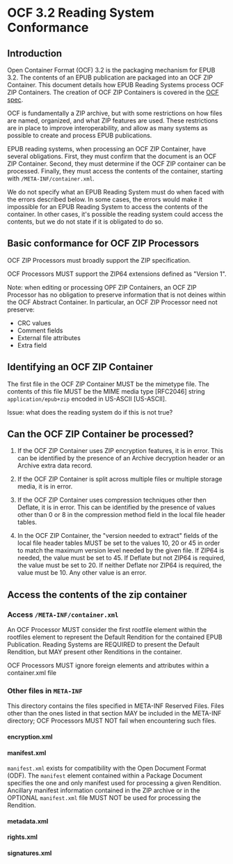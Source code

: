# OCF 3.2 Reading System Conformance

## Introduction

Open Container Format (OCF) 3.2 is the packaging mechanism for EPUB 3.2. The contents of an EPUB publication are packaged into an OCF ZIP Container. This document details how EPUB Reading Systems process OCF ZIP Containers. The creation of OCF ZIP Containers is covered in the [OCF spec](tk).

OCF is fundamentally a ZIP archive, but with some restrictions on how files are named, organized, and what ZIP features are used. These restrictions are in place to improve interoperability, and allow as many systems as possible to create and process EPUB publications.

EPUB reading systems, when processing an OCF ZIP Container, have several obligations. First, they must confirm that the document is an OCF ZIP Container. Second, they must determine if the OCF ZIP container can be processed. Finally, they must access the contents of the container, starting with `/META-INF/container.xml`. 

We do not specify what an EPUB Reading System must do when faced with the errors described below. In some cases, the errors would make it impossible for an EPUB Reading System to access the contents of the container. In other cases, it's possible the reading system could access the contents, but we do not state if it is obligated to do so.

## Basic conformance for OCF ZIP Processors

OCF ZIP Processors must broadly support the ZIP specification. 

OCF Processors MUST support the ZIP64 extensions defined as "Version 1".
 
Note: when editing or processing OPF ZIP Containers, an OCF ZIP Processor has no obligation to preserve information that is not deines within the OCF Abstract Container. In particular, an OCF ZIP Processor need not preserve:

 * CRC values
 * Comment fields
 * External file attributes
 * Extra field 

## Identifying an OCF ZIP Container

The first file in the OCF ZIP Container MUST be the mimetype file. The contents of this file MUST be the MIME media type [RFC2046] string `application/epub+zip` encoded in US-ASCII [US-ASCII].

Issue: what does the reading system do if this is not true?

## Can the OCF ZIP Container be processed?

1. If the OCF ZIP Container uses ZIP encryption features, it is in error. This can be identified by the presence of an Archive decryption header or an Archive extra data record.

2. If the OCF ZIP Container is split across multiple files or multiple storage media, it is in error. 

3. If the OCF ZIP Container uses compression techniques other then Deflate, it is in error. This can be identified by the presence of values other than 0 or 8 in the compression method field in the local file header tables. 

4. In the OCF ZIP Container, the "version needed to extract" fields of the local file header tables MUST be set to the values 10, 20 or 45 in order to match the maximum version level needed by the given file. If ZIP64 is needed, the value must be set to 45. If Deflate but not ZIP64 is required, the value must be set to 20. If neither Deflate nor ZIP64 is required, the value must be 10. Any other value is an error. 

## Access the contents of the zip container

### Access `/META-INF/container.xml`

An OCF Processor MUST consider the first rootfile element within the rootfiles element to represent the Default Rendition for the contained EPUB Publication. Reading Systems are REQUIRED to present the Default Rendition, but MAY present other Renditions in the container.

OCF Processors MUST ignore foreign elements and attributes within a container.xml file

### Other files in `META-INF`

This directory contains the files specified in META-INF Reserved Files. Files other than the ones listed in that section MAY be included in the META-INF directory; OCF Processors MUST NOT fail when encountering such files.

#### encryption.xml

#### manifest.xml

`manifest.xml` exists for compatibility with the Open Document Format (ODF). The `manifest` element contained within a Package Document specifies the one and only manifest used for processing a given Rendition. Ancillary manifest information contained in the ZIP archive or in the OPTIONAL `manifest.xml` file MUST NOT be used for processing the Rendition.


#### metadata.xml

#### rights.xml

#### signatures.xml

